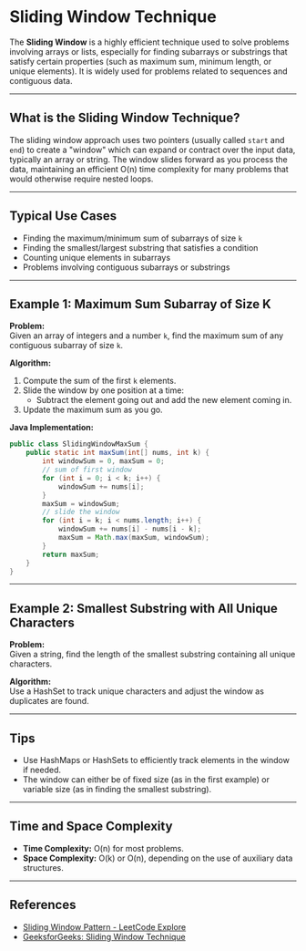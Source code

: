 # Sliding Window Technique

The **Sliding Window** is a highly efficient technique used to solve problems involving arrays or lists, especially for finding subarrays or substrings that satisfy certain properties (such as maximum sum, minimum length, or unique elements). It is widely used for problems related to sequences and contiguous data.

---

## What is the Sliding Window Technique?

The sliding window approach uses two pointers (usually called `start` and `end`) to create a "window" which can expand or contract over the input data, typically an array or string. The window slides forward as you process the data, maintaining an efficient O(n) time complexity for many problems that would otherwise require nested loops.

---

## Typical Use Cases

- Finding the maximum/minimum sum of subarrays of size `k`
- Finding the smallest/largest substring that satisfies a condition
- Counting unique elements in subarrays
- Problems involving contiguous subarrays or substrings

---

## Example 1: Maximum Sum Subarray of Size K

**Problem:**  
Given an array of integers and a number `k`, find the maximum sum of any contiguous subarray of size `k`.

**Algorithm:**
1. Compute the sum of the first `k` elements.
2. Slide the window by one position at a time:
    - Subtract the element going out and add the new element coming in.
3. Update the maximum sum as you go.

**Java Implementation:**
```java
public class SlidingWindowMaxSum {
    public static int maxSum(int[] nums, int k) {
        int windowSum = 0, maxSum = 0;
        // sum of first window
        for (int i = 0; i < k; i++) {
            windowSum += nums[i];
        }
        maxSum = windowSum;
        // slide the window
        for (int i = k; i < nums.length; i++) {
            windowSum += nums[i] - nums[i - k];
            maxSum = Math.max(maxSum, windowSum);
        }
        return maxSum;
    }
}
```

---

## Example 2: Smallest Substring with All Unique Characters

**Problem:**  
Given a string, find the length of the smallest substring containing all unique characters.

**Algorithm:**  
Use a HashSet to track unique characters and adjust the window as duplicates are found.

---

## Tips

- Use HashMaps or HashSets to efficiently track elements in the window if needed.
- The window can either be of fixed size (as in the first example) or variable size (as in finding the smallest substring).

---

## Time and Space Complexity

- **Time Complexity:** O(n) for most problems.
- **Space Complexity:** O(k) or O(n), depending on the use of auxiliary data structures.

---

## References

- [Sliding Window Pattern - LeetCode Explore](https://leetcode.com/explore/learn/card/sliding-window/)
- [GeeksforGeeks: Sliding Window Technique](https://www.geeksforgeeks.org/window-sliding-technique/)
